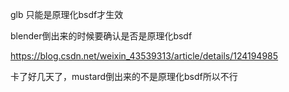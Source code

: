 glb
只能是原理化bsdf才生效

blender倒出来的时候要确认是否是原理化bsdf

https://blog.csdn.net/weixin_43539313/article/details/124194985

卡了好几天了，mustard倒出来的不是原理化bsdf所以不行


